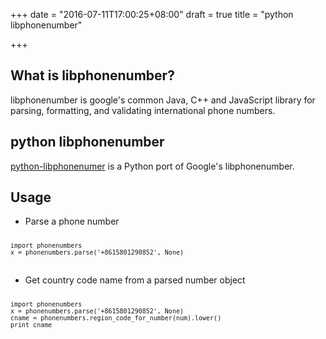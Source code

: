 +++
date = "2016-07-11T17:00:25+08:00"
draft = true
title = "python libphonenumber"

+++

## What is libphonenumber?
libphonenumber is google's common Java, C++ and JavaScript library for parsing, formatting, and validating international phone numbers.
<!--more-->
## python libphonenumber
[python-libphonenumer](https://github.com/daviddrysdale/python-phonenumbers) is a Python port of Google's libphonenumber.

## Usage
* Parse a phone number
<pre>
<code class="python" style="font-size:10px;">
import phonenumbers
x = phonenumbers.parse('+8615801290852', None)
</code>
</pre>
* Get country code name from a parsed number object
<pre>
<code class="python" style="font-size:10px;">
import phonenumbers
x = phonenumbers.parse('+8615801290852', None)
cname = phonenumbers.region_code_for_number(num).lower()
print cname
</code>
<pre>
